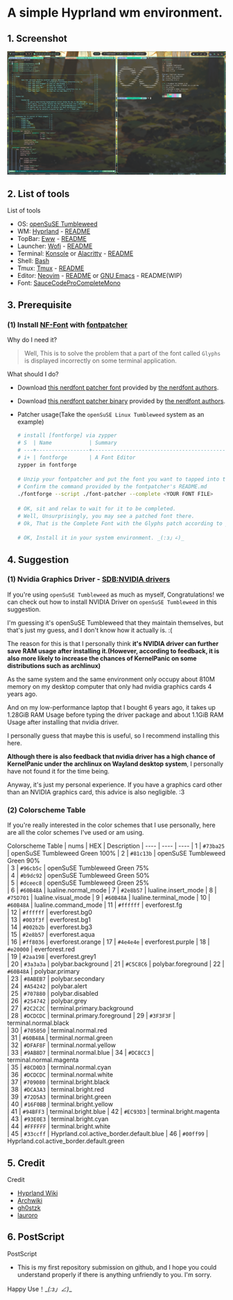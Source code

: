 # A simple Hyprland wm environment.

## 1. Screenshot

<img src="./screenshot.png">

## 2. List of tools
List of tools
- OS: [openSuSE Tumbleweed](https://get.opensuse.org/tumbleweed/)
- WM: [Hyprland](https://hyprland.org/) - [README](./hypr/doc/README.pdf)
- TopBar: [Eww](https://github.com/elkowar/eww) - [README](./eww/doc/README.pdf)
- Launcher: [Wofi](https://sr.ht/~scoopta/wofi/) - [README](./wofi/doc/README.pdf)
- Terminal: [Konsole](https://konsole.kde.org/) or [Alacritty](https://alacritty.org/) - [README](./alacritty/doc/README.pdf)
- Shell: [Bash](https://www.gnu.org/software/bash/)
- Tmux: [Tmux](https://github.com/tmux/tmux) - [README](./tmux/doc/README.pdf)
- Editor: [Neovim](https://neovim.io/) - [README](./nvim/doc/README.pdf) or [GNU Emacs](https://www.gnu.org/software/emacs/) - README(WIP)
- Font: [SauceCodeProCompleteMono](https://github.com/ryanoasis/nerd-fonts)

## 3. Prerequisite

### (1) Install [NF-Font](https://github.com/ryanoasis/nerd-fonts) with [fontpatcher](https://github.com/ryanoasis/nerd-fonts#option-8-patch-your-own-font)

Why do I need it?

> Well, This is to solve the problem that a part of the font called `Glyphs` is displayed incorrectly on some terminal application.

What should I do?

- Download [this nerdfont patcher font](https://github.com/ryanoasis/nerd-fonts/tree/master/patched-fonts/SourceCodePro) provided by [the nerdfont authors](https://github.com/ryanoasis).

- Download [this nerdfont patcher binary](https://github.com/ryanoasis/nerd-fonts#option-8-patch-your-own-font) provided by [the nerdfont authors](https://github.com/ryanoasis).

- Patcher usage(Take the `openSuSE Linux Tumbleweed` system as an example)

    ```bash
    # install [fontforge] via zypper
    # S  | Name            | Summary                                               | Type
    # ---+-----------------+-------------------------------------------------------+---------
    # i+ | fontforge       | A Font Editor                                         | Package
    zypper in fontforge

    # Unzip your fontpatcher and put the font you want to tapped into the fontpatcher
    # Confirm the command provided by the fontpatcher's README.md
    ./fontforge --script ./font-patcher --complete <YOUR FONT FILE>

    # OK, sit and relax to wait for it to be completed.
    # Well, Unsurprisingly, you may see a patched font there.
    # Ok, That is the Complete Font with the Glyphs patch according to your system usage environment

    # OK, Install it in your system environment. _(:з」∠)_
    ``` 

## 4. Suggestion

### (1) Nvidia Graphics Driver - [SDB:NVIDIA drivers](https://en.opensuse.org/SDB:NVIDIA_drivers)

If you're using `openSuSE Tumbleweed` as much as myself, Congratulations! we can check out how to install NVIDIA Driver on `openSuSE Tumbleweed` in this suggestion. 

I'm guessing it's openSuSE Tumbleweed that they maintain themselves, but that's just my guess, and I don't know how it actually is. :(

The reason for this is that I personally think **it's NVIDIA driver can further save RAM usage after installing it.(However, according to feedback, it is also more likely to increase the chances of KernelPanic on some distributions such as archlinux)**

As the same system and the same environment only occupy about 810M memory on my desktop computer that only had nvidia graphics cards 4 years ago.

And on my low-performance laptop that I bought 6 years ago, it takes up 1.28GiB RAM Usage before typing the driver package and about 1.1GiB RAM Usage after installing that nvidia driver.

I personally guess that maybe this is useful, so I recommend installing this here. 

**Although there is also feedback that nvidia driver has a high chance of KernelPanic under the archlinux on Wayland desktop system**, I personally have not found it for the time being. 

Anyway, it's just my personal experience. If you have a graphics card other than an NVIDIA graphics card, this advice is also negligible. :3

### (2) Colorscheme Table

If you're really interested in the color schemes that I use personally, here are all the color schemes I've used or am using.

Colorscheme Table
| nums | HEX | Description
| ---- | ---- | ----
| 1  | `#73ba25` | openSuSE Tumbleweed Green 100%
| 2  | `#81c13b` | openSuSE Tumbleweed Green 90% 	
| 3  | `#96cb5c` | openSuSE Tumbleweed Green 75% 	
| 4  | `#b9dc92` | openSuSE Tumbleweed Green 50% 	
| 5  | `#dceec8` | openSuSE Tumbleweed Green 25% 	
| 6  | `#60B48A` | lualine.normal_mode
| 7  | `#2e8b57` | lualine.insert_mode
| 8  | `#75D701` | lualine.visual_mode
| 9  | `#60B48A` | lualine.terminal_mode
| 10 | `#60B48A` | lualine.command_mode
| 11 | `#ffffff` | everforest.fg     
| 12 | `#ffffff` | everforest.bg0    
| 13 | `#003f3f` | everforest.bg1    
| 14 | `#002b2b` | everforest.bg3    
| 15 | `#2e8b57` | everforest.aqua   
| 16 | `#ff8036` | everforest.orange 
| 17 | `#4e4e4e` | everforest.purple 
| 18 | `#e20000` | everforest.red    
| 19 | `#2aa198` | everforest.grey1  
| 20 | `#3a3a3a` | polybar.background 
| 21 | `#C5C8C6` | polybar.foreground 
| 22 | `#60B48A` | polybar.primary    
| 23 | `#8ABEB7` | polybar.secondary  
| 24 | `#A54242` | polybar.alert      
| 25 | `#707880` | polybar.disabled   
| 26 | `#254742` | polybar.grey       
| 27 | `#2C2C2C` | terminal.primary.background  
| 28 | `#DCDCDC` | terminal.primary.foreground 
| 29 | `#3F3F3F` | terminal.normal.black       
| 30 | `#705050` | terminal.normal.red         
| 31 | `#60B48A` | terminal.normal.green       
| 32 | `#DFAF8F` | terminal.normal.yellow      
| 33 | `#9AB8D7` | terminal.normal.blue
| 34 | `#DC8CC3` | terminal.normal.magenta     
| 35 | `#8CD0D3` | terminal.normal.cyan        
| 36 | `#DCDCDC` | terminal.normal.white       
| 37 | `#709080` | terminal.bright.black       
| 38 | `#DCA3A3` | terminal.bright.red         
| 39 | `#72D5A3` | terminal.bright.green       
| 40 | `#16F0BB` | terminal.bright.yellow      
| 41 | `#94BFF3` | terminal.bright.blue
| 42 | `#EC93D3` | terminal.bright.magenta     
| 43 | `#93E0E3` | terminal.bright.cyan        
| 44 | `#FFFFFF` | terminal.bright.white       
| 45 | `#33ccff` | Hyprland.col.active_border.default.blue
| 46 | `#00ff99` | Hyprland.col.active_border.default.green

## 5. Credit
Credit
- [Hyprland Wiki](https://wiki.hyprland.org/)
- [Archwiki](https://wiki.archlinux.org/)
- [gh0stzk](https://github.com/gh0stzk/dotfiles)
- [lauroro](https://github.com/lauroro/hyprland-dotfiles)

## 6. PostScript
PostScript
- This is my first repository submission on github, and I hope you could understand properly if there is anything unfriendly to you. I'm sorry.

Happy Use！\__(:з」∠)_\_

